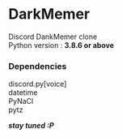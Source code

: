 # DarkMemer

Discord DankMemer clone <br />
Python version : **3.8.6 or above** <br />

### Dependencies

discord.py[voice] <br />
datetime <br />
PyNaCl <br />
pytz <br />

**_stay tuned :P_** <br />

